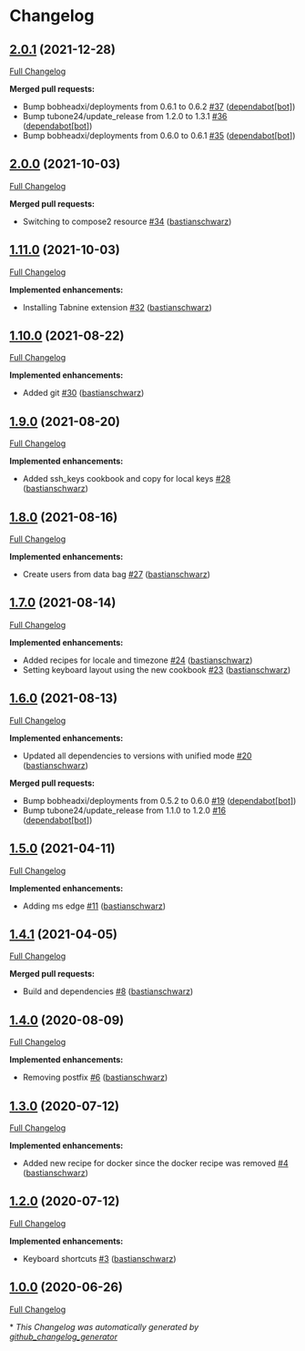 # Changelog

## [2.0.1](https://github.com/codenamephp/chef.workstation.chef/tree/2.0.1) (2021-12-28)

[Full Changelog](https://github.com/codenamephp/chef.workstation.chef/compare/2.0.0...2.0.1)

**Merged pull requests:**

- Bump bobheadxi/deployments from 0.6.1 to 0.6.2 [\#37](https://github.com/codenamephp/chef.workstation.chef/pull/37) ([dependabot[bot]](https://github.com/apps/dependabot))
- Bump tubone24/update\_release from 1.2.0 to 1.3.1 [\#36](https://github.com/codenamephp/chef.workstation.chef/pull/36) ([dependabot[bot]](https://github.com/apps/dependabot))
- Bump bobheadxi/deployments from 0.6.0 to 0.6.1 [\#35](https://github.com/codenamephp/chef.workstation.chef/pull/35) ([dependabot[bot]](https://github.com/apps/dependabot))

## [2.0.0](https://github.com/codenamephp/chef.workstation.chef/tree/2.0.0) (2021-10-03)

[Full Changelog](https://github.com/codenamephp/chef.workstation.chef/compare/1.11.0...2.0.0)

**Merged pull requests:**

- Switching to compose2 resource [\#34](https://github.com/codenamephp/chef.workstation.chef/pull/34) ([bastianschwarz](https://github.com/bastianschwarz))

## [1.11.0](https://github.com/codenamephp/chef.workstation.chef/tree/1.11.0) (2021-10-03)

[Full Changelog](https://github.com/codenamephp/chef.workstation.chef/compare/1.10.0...1.11.0)

**Implemented enhancements:**

- Installing Tabnine extension [\#32](https://github.com/codenamephp/chef.workstation.chef/pull/32) ([bastianschwarz](https://github.com/bastianschwarz))

## [1.10.0](https://github.com/codenamephp/chef.workstation.chef/tree/1.10.0) (2021-08-22)

[Full Changelog](https://github.com/codenamephp/chef.workstation.chef/compare/1.9.0...1.10.0)

**Implemented enhancements:**

- Added git [\#30](https://github.com/codenamephp/chef.workstation.chef/pull/30) ([bastianschwarz](https://github.com/bastianschwarz))

## [1.9.0](https://github.com/codenamephp/chef.workstation.chef/tree/1.9.0) (2021-08-20)

[Full Changelog](https://github.com/codenamephp/chef.workstation.chef/compare/1.8.0...1.9.0)

**Implemented enhancements:**

- Added ssh\_keys cookbook and copy for local keys [\#28](https://github.com/codenamephp/chef.workstation.chef/pull/28) ([bastianschwarz](https://github.com/bastianschwarz))

## [1.8.0](https://github.com/codenamephp/chef.workstation.chef/tree/1.8.0) (2021-08-16)

[Full Changelog](https://github.com/codenamephp/chef.workstation.chef/compare/1.7.0...1.8.0)

**Implemented enhancements:**

- Create users from data bag [\#27](https://github.com/codenamephp/chef.workstation.chef/pull/27) ([bastianschwarz](https://github.com/bastianschwarz))

## [1.7.0](https://github.com/codenamephp/chef.workstation.chef/tree/1.7.0) (2021-08-14)

[Full Changelog](https://github.com/codenamephp/chef.workstation.chef/compare/1.6.0...1.7.0)

**Implemented enhancements:**

- Added recipes for locale and timezone [\#24](https://github.com/codenamephp/chef.workstation.chef/pull/24) ([bastianschwarz](https://github.com/bastianschwarz))
- Setting keyboard layout using the new cookbook [\#23](https://github.com/codenamephp/chef.workstation.chef/pull/23) ([bastianschwarz](https://github.com/bastianschwarz))

## [1.6.0](https://github.com/codenamephp/chef.workstation.chef/tree/1.6.0) (2021-08-13)

[Full Changelog](https://github.com/codenamephp/chef.workstation.chef/compare/1.5.0...1.6.0)

**Implemented enhancements:**

- Updated all dependencies to versions with unified mode [\#20](https://github.com/codenamephp/chef.workstation.chef/pull/20) ([bastianschwarz](https://github.com/bastianschwarz))

**Merged pull requests:**

- Bump bobheadxi/deployments from 0.5.2 to 0.6.0 [\#19](https://github.com/codenamephp/chef.workstation.chef/pull/19) ([dependabot[bot]](https://github.com/apps/dependabot))
- Bump tubone24/update\_release from 1.1.0 to 1.2.0 [\#16](https://github.com/codenamephp/chef.workstation.chef/pull/16) ([dependabot[bot]](https://github.com/apps/dependabot))

## [1.5.0](https://github.com/codenamephp/chef.workstation.chef/tree/1.5.0) (2021-04-11)

[Full Changelog](https://github.com/codenamephp/chef.workstation.chef/compare/1.4.1...1.5.0)

**Implemented enhancements:**

- Adding ms edge [\#11](https://github.com/codenamephp/chef.workstation.chef/pull/11) ([bastianschwarz](https://github.com/bastianschwarz))

## [1.4.1](https://github.com/codenamephp/chef.workstation.chef/tree/1.4.1) (2021-04-05)

[Full Changelog](https://github.com/codenamephp/chef.workstation.chef/compare/1.4.0...1.4.1)

**Merged pull requests:**

- Build and dependencies [\#8](https://github.com/codenamephp/chef.workstation.chef/pull/8) ([bastianschwarz](https://github.com/bastianschwarz))

## [1.4.0](https://github.com/codenamephp/chef.workstation.chef/tree/1.4.0) (2020-08-09)

[Full Changelog](https://github.com/codenamephp/chef.workstation.chef/compare/1.3.0...1.4.0)

**Implemented enhancements:**

- Removing postfix [\#6](https://github.com/codenamephp/chef.workstation.chef/pull/6) ([bastianschwarz](https://github.com/bastianschwarz))

## [1.3.0](https://github.com/codenamephp/chef.workstation.chef/tree/1.3.0) (2020-07-12)

[Full Changelog](https://github.com/codenamephp/chef.workstation.chef/compare/1.2.0...1.3.0)

**Implemented enhancements:**

- Added new recipe for docker since the docker recipe was removed [\#4](https://github.com/codenamephp/chef.workstation.chef/pull/4) ([bastianschwarz](https://github.com/bastianschwarz))

## [1.2.0](https://github.com/codenamephp/chef.workstation.chef/tree/1.2.0) (2020-07-12)

[Full Changelog](https://github.com/codenamephp/chef.workstation.chef/compare/1.0.0...1.2.0)

**Implemented enhancements:**

- Keyboard shortcuts [\#3](https://github.com/codenamephp/chef.workstation.chef/pull/3) ([bastianschwarz](https://github.com/bastianschwarz))

## [1.0.0](https://github.com/codenamephp/chef.workstation.chef/tree/1.0.0) (2020-06-26)

[Full Changelog](https://github.com/codenamephp/chef.workstation.chef/compare/777a64f5964efc2267a07e7b75e07cc50659057f...1.0.0)



\* *This Changelog was automatically generated by [github_changelog_generator](https://github.com/github-changelog-generator/github-changelog-generator)*
